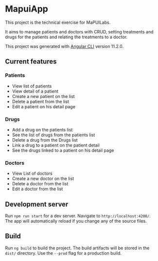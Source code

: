 # MapuiApp

This project is the technical exercise for MaPUILabs.

It aims to manage patients and doctors with CRUD, setting treatments and drugs for the patients and relating the treatments to a doctor.

This project was generated with [Angular CLI](https://github.com/angular/angular-cli) version 11.2.0.

## Current features

### Patients
- View list of patients
- View detail of a patient
- Create a new patient on the list
- Delete a patient from the list
- Edit a patient on his detail page

### Drugs
- Add a drug on the patients list
- See the list of drugs from the patients list
- Delete a drug from the Drugs list
- Link a drug to a patient on the patient detail
- See the drugs linked to a patient on his detail page

### Doctors
- View List of doctors
- Create a new doctor on the list
- Delete a doctor from the list
- Edit a doctor from the list

## Development server

Run `npm run start` for a dev server. Navigate to `http://localhost:4200/`. The app will automatically reload if you change any of the source files.

## Build

Run `ng build` to build the project. The build artifacts will be stored in the `dist/` directory. Use the `--prod` flag for a production build.
